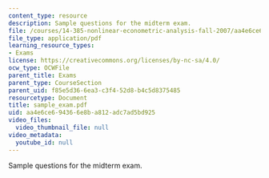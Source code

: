 ```yaml
---
content_type: resource
description: Sample questions for the midterm exam.
file: /courses/14-385-nonlinear-econometric-analysis-fall-2007/aa4e6ce694366e8ba812adc7ad5bd925_sample_exam.pdf
file_type: application/pdf
learning_resource_types:
- Exams
license: https://creativecommons.org/licenses/by-nc-sa/4.0/
ocw_type: OCWFile
parent_title: Exams
parent_type: CourseSection
parent_uid: f85e5d36-6ea3-c3f4-52d8-b4c5d8375485
resourcetype: Document
title: sample_exam.pdf
uid: aa4e6ce6-9436-6e8b-a812-adc7ad5bd925
video_files:
  video_thumbnail_file: null
video_metadata:
  youtube_id: null
---
```

Sample questions for the midterm exam.